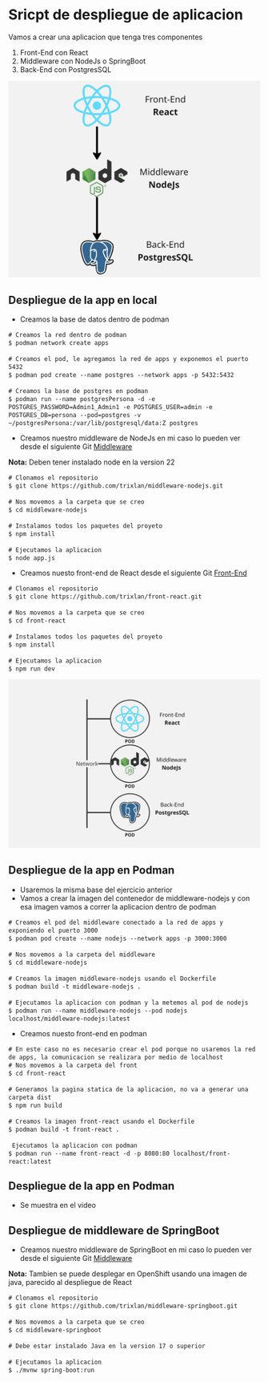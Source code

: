 # Sricpt de despliegue de aplicacion

Vamos a crear una aplicacion que tenga tres componentes
1. Front-End con React
2. Middleware con NodeJs o SpringBoot
3. Back-End con PostgresSQL

![Diagrama MVC](MVC.jpg "Diagrama MVC")

## Despliegue de la app en local

- Creamos la base de datos dentro de podman
```shell
# Creamos la red dentro de podman
$ podman network create apps

# Creamos el pod, le agregamos la red de apps y exponemos el puerto 5432
$ podman pod create --name postgres --network apps -p 5432:5432

# Creamos la base de postgres en podman
$ podman run --name postgresPersona -d -e POSTGRES_PASSWORD=Admin1_Admin1 -e POSTGRES_USER=admin -e POSTGRES_DB=persona --pod=postgres -v ~/postgresPersona:/var/lib/postgresql/data:Z postgres
```
- Creamos nuestro middleware de NodeJs en mi caso lo pueden ver desde el siguiente Git
[Middleware](https://github.com/trixlan/middleware-nodejs.git)

**Nota:** Deben tener instalado node en la version 22
```shell
# Clonamos el repositorio
$ git clone https://github.com/trixlan/middleware-nodejs.git

# Nos movemos a la carpeta que se creo
$ cd middleware-nodejs

# Instalamos todos los paquetes del proyeto 
$ npm install

# Ejecutamos la aplicacion
$ node app.js
```
- Creamos nuesto front-end de React desde el siguiente Git
[Front-End](https://github.com/trixlan/front-react.git)

```shell
# Clonamos el repositorio
$ git clone https://github.com/trixlan/front-react.git

# Nos movemos a la carpeta que se creo
$ cd front-react

# Instalamos todos los paquetes del proyeto 
$ npm install

# Ejecutamos la aplicacion
$ npm run dev
```
![Diagrama MVC](MVC2.jpg "Diagrama MVC")

## Despliegue de la app en Podman

- Usaremos la misma base del ejercicio anterior
- Vamos a crear la imagen del contenedor de middleware-nodejs y con esa imagen vamos a correr la aplicacion dentro de podman

```shell
# Creamos el pod del middleware conectado a la red de apps y exponiendo el puerto 3000
$ podman pod create --name nodejs --network apps -p 3000:3000

# Nos movemos a la carpeta del middleware
$ cd middleware-nodejs

# Creamos la imagen middleware-nodejs usando el Dockerfile
$ podman build -t middleware-nodejs .

# Ejecutamos la aplicacion con podman y la metemos al pod de nodejs
$ podman run --name middleware-nodejs --pod nodejs  localhost/middleware-nodejs:latest
```
- Creamos nuesto front-end en podman

```shell
# En este caso no es necesario crear el pod porque no usaremos la red de apps, la comunicacion se realizara por medio de localhost
# Nos movemos a la carpeta del front
$ cd front-react

# Generamos la pagina statica de la aplicacion, no va a generar una carpeta dist
$ npm run build

# Creamos la imagen front-react usando el Dockerfile
$ podman build -t front-react .

 Ejecutamos la aplicacion con podman
$ podman run --name front-react -d -p 8080:80 localhost/front-react:latest
```

## Despliegue de la app en Podman

- Se muestra en el video

## Despliegue de middleware de SpringBoot

- Creamos nuestro middleware de SpringBoot en mi caso lo pueden ver desde el siguiente Git
[Middleware](https://github.com/trixlan/middleware-springboot.git)

**Nota:** Tambien se puede desplegar en OpenShift usando una imagen de java, parecido al despliegue de React
```shell
# Clonamos el repositorio
$ git clone https://github.com/trixlan/middleware-springboot.git

# Nos movemos a la carpeta que se creo
$ cd middleware-springboot

# Debe estar instalado Java en la version 17 o superior

# Ejecutamos la aplicacion
$ ./mvnw spring-boot:run
```